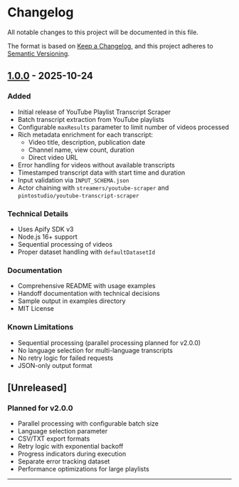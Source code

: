 # Changelog

All notable changes to this project will be documented in this file.

The format is based on [Keep a Changelog](https://keepachangelog.com/en/1.0.0/),
and this project adheres to [Semantic Versioning](https://semver.org/spec/v2.0.0.html).

## [1.0.0] - 2025-10-24

### Added
- Initial release of YouTube Playlist Transcript Scraper
- Batch transcript extraction from YouTube playlists
- Configurable `maxResults` parameter to limit number of videos processed
- Rich metadata enrichment for each transcript:
  - Video title, description, publication date
  - Channel name, view count, duration
  - Direct video URL
- Error handling for videos without available transcripts
- Timestamped transcript data with start time and duration
- Input validation via `INPUT_SCHEMA.json`
- Actor chaining with `streamers/youtube-scraper` and `pintostudio/youtube-transcript-scraper`

### Technical Details
- Uses Apify SDK v3
- Node.js 16+ support
- Sequential processing of videos
- Proper dataset handling with `defaultDatasetId`

### Documentation
- Comprehensive README with usage examples
- Handoff documentation with technical decisions
- Sample output in examples directory
- MIT License

### Known Limitations
- Sequential processing (parallel processing planned for v2.0.0)
- No language selection for multi-language transcripts
- No retry logic for failed requests
- JSON-only output format

## [Unreleased]

### Planned for v2.0.0
- Parallel processing with configurable batch size
- Language selection parameter
- CSV/TXT export formats
- Retry logic with exponential backoff
- Progress indicators during execution
- Separate error tracking dataset
- Performance optimizations for large playlists

---

[1.0.0]: https://github.com/willscott-v2/youtube-playlist-transcript-scraper/releases/tag/v1.0.0
